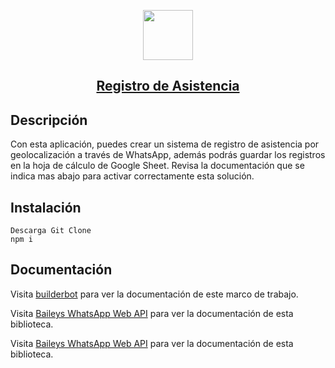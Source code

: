 <p align="center">
  <a href="#">
    <picture>
      <img src="https://avatars.githubusercontent.com/u/110422648?v=4" height="80">
    </picture>
    <h2 align="center">Registro de Asistencia</h2>
  </a>
</p>


## Descripción

Con esta aplicación, puedes crear un sistema de registro de asistencia por geolocalización a través de WhatsApp, además podrás guardar los registros en la hoja de cálculo de Google Sheet. Revisa la documentación que se indica mas abajo para activar correctamente esta solución.

## Instalación

```
Descarga Git Clone
npm i
```


## Documentación

Visita [builderbot](https://builderbot.vercel.app/) para ver la documentación de este marco de trabajo.

Visita [Baileys WhatsApp Web API](https://baileys.wiki/docs/intro/) para ver la documentación de esta biblioteca.

Visita [Baileys WhatsApp Web API](https://baileys.wiki/docs/intro/) para ver la documentación de esta biblioteca.


